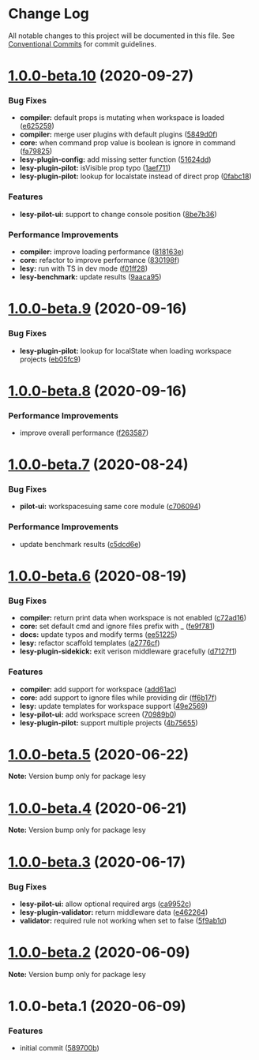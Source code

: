 # Change Log

All notable changes to this project will be documented in this file.
See [Conventional Commits](https://conventionalcommits.org) for commit guidelines.

# [1.0.0-beta.10](https://github.com/lokesh-coder/lesyjs/compare/v1.0.0-beta.9...v1.0.0-beta.10) (2020-09-27)


### Bug Fixes

* **compiler:** default props is mutating when workspace is loaded ([e625259](https://github.com/lokesh-coder/lesyjs/commit/e625259874557c796adfe355557202cad47e863d))
* **compiler:** merge user plugins with default plugins ([5849d0f](https://github.com/lokesh-coder/lesyjs/commit/5849d0fa984fd2f5b1202a720bade4da10f09cf7))
* **core:** when command prop value is boolean is ignore in command ([fa79825](https://github.com/lokesh-coder/lesyjs/commit/fa79825f07c3e93f987cb6f804edac7cbc666ad7))
* **lesy-plugin-config:** add missing setter function ([51624dd](https://github.com/lokesh-coder/lesyjs/commit/51624ddd9658061b186be1b1d5f07cb847b8bb76))
* **lesy-plugin-pilot:** isVisible prop typo ([1aef711](https://github.com/lokesh-coder/lesyjs/commit/1aef7118c73bc73712c51d4cdace62f206ac16e3))
* **lesy-plugin-pilot:** lookup for localstate instead of direct prop ([0fabc18](https://github.com/lokesh-coder/lesyjs/commit/0fabc184df3e00d141f6316fe94ce05bfb315705))


### Features

* **lesy-pilot-ui:** support to change console position ([8be7b36](https://github.com/lokesh-coder/lesyjs/commit/8be7b369efcf1174b223ccebc8a81e3f850123ed))


### Performance Improvements

* **compiler:** improve loading performance ([818163e](https://github.com/lokesh-coder/lesyjs/commit/818163e80e7bbcec4705e0b60439743297614847))
* **core:** refactor to improve performance ([830198f](https://github.com/lokesh-coder/lesyjs/commit/830198f0ec2660512f9d1e5031934cf775f90378))
* **lesy:** run with TS in dev mode ([f01ff28](https://github.com/lokesh-coder/lesyjs/commit/f01ff2870c55ec12f2710d0eba13d160e8898231))
* **lesy-benchmark:** update results ([9aaca95](https://github.com/lokesh-coder/lesyjs/commit/9aaca95d2d0d730aa9df1b5c8f04e705c1307933))





# [1.0.0-beta.9](https://github.com/lokesh-coder/lesyjs/compare/v1.0.0-beta.8...v1.0.0-beta.9) (2020-09-16)


### Bug Fixes

* **lesy-plugin-pilot:** lookup for localState when loading workspace projects ([eb05fc9](https://github.com/lokesh-coder/lesyjs/commit/eb05fc92276f293bc7608ebadc79d8d0f459a94e))





# [1.0.0-beta.8](https://github.com/lokesh-coder/lesyjs/compare/v1.0.0-beta.7...v1.0.0-beta.8) (2020-09-16)


### Performance Improvements

* improve overall performance ([f263587](https://github.com/lokesh-coder/lesyjs/commit/f2635870954e202ddcfffc252c9dac4387abe3f1))





# [1.0.0-beta.7](https://github.com/lokesh-coder/lesyjs/compare/v1.0.0-beta.6...v1.0.0-beta.7) (2020-08-24)


### Bug Fixes

* **pilot-ui:** workspacesuing same core module ([c706094](https://github.com/lokesh-coder/lesyjs/commit/c7060947088c0e4819ad182609b90949473d28bd))


### Performance Improvements

* update benchmark results ([c5dcd6e](https://github.com/lokesh-coder/lesyjs/commit/c5dcd6e7c8e6f8ae2f53b820e5f0178f377b29d3))





# [1.0.0-beta.6](https://github.com/lokesh-coder/lesyjs/compare/v1.0.0-beta.5...v1.0.0-beta.6) (2020-08-19)


### Bug Fixes

* **compiler:** return print data when workspace is not enabled ([c72ad16](https://github.com/lokesh-coder/lesyjs/commit/c72ad1699381b230842cc98dee844dfe786d8ba0))
* **core:** set default cmd and ignore files prefix with _ ([fe9f781](https://github.com/lokesh-coder/lesyjs/commit/fe9f781ca6c3a04ebb77b63cbaad83b13c22c9b5))
* **docs:** update typos and modify terms ([ee51225](https://github.com/lokesh-coder/lesyjs/commit/ee51225f47d09fd7feeb85ad3af0a858e36b6cec))
* **lesy:** refactor scaffold templates ([a2776cf](https://github.com/lokesh-coder/lesyjs/commit/a2776cf9bb2e93ca8da3929fdf60265fa2dd4073))
* **lesy-plugin-sidekick:** exit verison middleware gracefully ([d7127f1](https://github.com/lokesh-coder/lesyjs/commit/d7127f1bbd2f68bef4e2cea9194d334860ee7e98))


### Features

* **compiler:** add support for workspace ([add61ac](https://github.com/lokesh-coder/lesyjs/commit/add61aceda5c660e3635a5d61b4438c983bfb90f))
* **core:** add support to ignore files while providing dir ([ff6b17f](https://github.com/lokesh-coder/lesyjs/commit/ff6b17f610e4229db43ac1d0ea19f09674c01fba))
* **lesy:** update templates for workspace support ([49e2569](https://github.com/lokesh-coder/lesyjs/commit/49e2569d2791a97cf3f0ade39037f0a9acd396a2))
* **lesy-pilot-ui:** add workspace screen ([70989b0](https://github.com/lokesh-coder/lesyjs/commit/70989b0fa19ebdca00461d14b4bb9db2c92e92e0))
* **lesy-plugin-pilot:** support multiple projects ([4b75655](https://github.com/lokesh-coder/lesyjs/commit/4b756556f5572a8b3071aa1d28ca72f93b2fe26e))





# [1.0.0-beta.5](https://github.com/lokesh-coder/lesyjs/compare/v1.0.0-beta.4...v1.0.0-beta.5) (2020-06-22)

**Note:** Version bump only for package lesy





# [1.0.0-beta.4](https://github.com/lokesh-coder/lesyjs/compare/v1.0.0-beta.3...v1.0.0-beta.4) (2020-06-21)

**Note:** Version bump only for package lesy





# [1.0.0-beta.3](https://github.com/lokesh-coder/lesyjs/compare/v1.0.0-beta.2...v1.0.0-beta.3) (2020-06-17)


### Bug Fixes

* **lesy-pilot-ui:** allow optional required args ([ca9952c](https://github.com/lokesh-coder/lesyjs/commit/ca9952c37432939dc67c67693a72e52c0d61d1d1))
* **lesy-plugin-validator:** return middleware data ([e462264](https://github.com/lokesh-coder/lesyjs/commit/e462264e12331a92984579097175ef2dbeaa7d7a))
* **validator:** required rule not working when set to false ([5f9ab1d](https://github.com/lokesh-coder/lesyjs/commit/5f9ab1d134afb485b957e2625ea16fc6a1268c48))





# [1.0.0-beta.2](https://github.com/lokesh-coder/lesyjs/compare/v1.0.0-beta.1...v1.0.0-beta.2) (2020-06-09)

**Note:** Version bump only for package lesy





# 1.0.0-beta.1 (2020-06-09)


### Features

* initial commit ([589700b](https://github.com/lokesh-coder/lesyjs/commit/589700ba0d0f738bbfd77c2f921b81c4098adec9))
